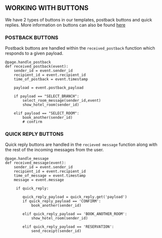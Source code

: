 ## WORKING WITH BUTTONS

We have 2 types of buttons in our templates, postback buttons and quick replies.
More information on buttons can also be found [here](https://github.com/conbus/fbmq/blob/master/README.md)

### POSTBACK BUTTONS

Postback buttons are handled within the `received_postback` function which responds to a given payload.

```
@page.handle_postback
def received_postback(event):
    sender_id = event.sender_id
    recipient_id = event.recipient_id
    time_of_postback = event.timestamp

    payload = event.postback_payload

    if payload == "SELECT_BRANCH":
        select_room_message(sender_id,event)
        show_hotel_room(sender_id)

    elif payload == "SELECT_ROOM":
        book_another(sender_id)
        # confirm

```

### QUICK REPLY BUTTONS

Quick reply buttons are handled in the `recieved message` function along with the rest of the incoming messages from the user.

```
@page.handle_message
def received_message(event):
    sender_id = event.sender_id
    recipient_id = event.recipient_id
    time_of_message = event.timestamp
    message = event.message
    
     if quick_reply:

        quick_reply_payload = quick_reply.get('payload')
        if quick_reply_payload == 'CONFIRM':
            book_another(sender_id)

        elif quick_reply_payload == 'BOOK_ANOTHER_ROOM':
            show_hotel_room(sender_id)

        elif quick_reply_payload == 'RESERVATION':
            send_receipt(sender_id)
    
    
```

